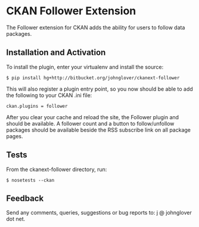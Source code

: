 CKAN Follower Extension
=======================

The Follower extension for CKAN adds the ability for users to follow
data packages.

Installation and Activation
---------------------------

To install the plugin, enter your virtualenv and install the source:

    $ pip install hg+http://bitbucket.org/johnglover/ckanext-follower

This will also register a plugin entry point, so you now should be 
able to add the following to your CKAN .ini file:

    ckan.plugins = follower
 
After you clear your cache and reload the site, the Follower plugin
and should be available. 
A follower count and a button to follow/unfollow packages should be
available beside the RSS subscribe link on all package pages.

Tests
-----
From the ckanext-follower directory, run:

    $ nosetests --ckan

Feedback
--------
Send any comments, queries, suggestions or bug reports to:
j @ johnglover dot net.
